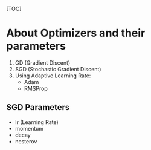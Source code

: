 [TOC]

# About Optimizers and their parameters

1) GD (Gradient Discent)
2) SGD (Stochastic Gradient Discent)
3) Using Adaptive Learning Rate:
    * Adam
    * RMSProp

## SGD Parameters

* lr (Learning Rate)
* momentum 
* decay
* nesterov


